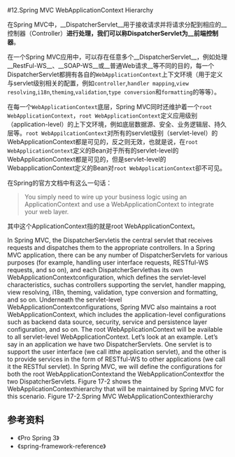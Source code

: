 #12.Spring MVC WebApplicationContext Hierarchy

在Spring MVC中，__DispatcherServlet__用于接收请求并将请求分配到相应的__控制器（Controller）__进行处理，我们可以称DispatcherServlet为__前端控制器__。

在一个Spring MVC应用中，可以存在任意多个__DispatcherServlet__，例如处理__RestFul-WS__、__SOAP-WS__或__普通Web请求__等不同的目的，每一个DispatcherServlet都拥有各自的`WebApplicationContext`上下文环境（用于定义与servlet级别相关的配置，例如`controller`,`handler mapping`,`view resolving`,`i18n`,`theming`,`validation`,`type conversion`和`formatting`的等等）。

在每一个`WebApplicationContext`底层，Spring MVC同时还维护着一个`root WebApplicationContext`，`root WebApplicationContext`定义应用级别（application-level）的上下文环境，例如底层数据源、安全、业务逻辑层、持久层等。`root WebAppilcationContext`对所有的servlet级别（servlet-level）的WebApplicationContext都是可见的，反之则无效，也就是说，在`root WebApplicationContext`定义的Bean对于所有的servlet-level的WebApplicationContext都是可见的，但是servlet-level的WebapplicationContext定义的Bean对`root WebApplicationContext`卻不可见。

在Spring的官方文档中有这么一句话：

> You simply need to wire up your business logic using an ApplicationContext and use a WebApplicationContext  to integrate your web layer.

其中这个ApplicationContext指的就是root WebApplicationContext。

In Spring MVC, the DispatcherServletis the central servlet that receives requests and dispatches them 
to the appropriate controllers. In a Spring MVC application, there can be any number of 
DispatcherServlets for various purposes (for example, handling user interface requests, RESTful-WS 
requests, and so on), and each DispatcherServlethas its own WebApplicationContextconfiguration, 
which defines the servlet-level characteristics, suchas controllers supporting the servlet, handler 
mapping, view resolving, i18n, theming, validation, type conversion and formatting, and so on. 
Underneath the servlet-level WebApplicationContextconfigurations, Spring MVC also maintains a 
root WebApplicationContext, which includes the application-level configurations such as backend data 
source, security, service and persistence layer configuration, and so on. The root WebApplicationContext
will be available to all servlet-level WebApplicationContext. 
Let’s look at an example. Let’s say in an application we have two DispatcherServlets. One servlet is 
to support the user interface (we call itthe application servlet), and the other is to provide services in the 
form of RESTful-WS to other applications (we call it the RESTful servlet). In Spring MVC, we will define 
the configurations for both the root WebApplicationContextand the WebApplicationContextfor the two 
DispatcherServlets. Figure 17-2 shows the WebApplicationContexthierarchy that will be maintained by 
Spring MVC for this scenario. 
Figure 17-2.Spring MVC WebApplicationContexthierarchy

## 参考资料
  
* 《Pro Spring 3》
* 《spring-framework-reference》
